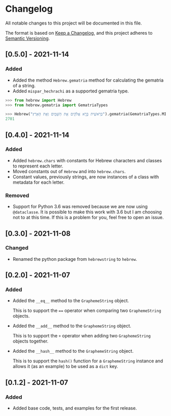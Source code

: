 # Changelog

All notable changes to this project will be documented in this file.

The format is based on [Keep a Changelog](https://keepachangelog.com/en/1.0.0/), and this project adheres
to [Semantic Versioning](https://semver.org/spec/v2.0.0.html).

## [0.5.0] - 2021-11-14

### Added

- Added the method `Hebrew.gematria` method for calculating the gematria of a string.
- Added `mispar_hechrachi` as a supported gematria type.
  
``` python
>>> from hebrew import Hebrew
>>> from hebrew.gematria import GematriaTypes

>>> Hebrew("בְּרֵאשִׁ֖ית בָּרָ֣א אֱלֹהִ֑ים אֵ֥ת הַשָּׁמַ֖יִם וְאֵ֥ת הָאָרֶץ׃").gematria(GematriaTypes.MISPAR_HECHRACHI)
2701
```

## [0.4.0] - 2021-11-14

### Added

- Added `hebrew.chars` with constants for Hebrew characters and classes to represent each letter.
- Moved constants out of `Hebrew` and into `hebrew.chars`.
- Constant values, previously strings, are now instances of a class with metadata for each letter.

### Removed

- Support for Python 3.6 was removed because we are now using `@dataclasse`. It is possible to make this work with 
  3.6 but I am choosing not to at this time. If this is a problem for you, feel free to open an issue.

## [0.3.0] - 2021-11-08

### Changed

- Renamed the python package from `hebrewstring` to `hebrew`. 

## [0.2.0] - 2021-11-07

### Added

- Added the `__eq__` method to the `GraphemeString` object.

  This is to support the `==` operator when comparing two `GraphemeString` objects.

- Added the `__add__` method to the `GraphemeString` object.

  This is to support the `+` operator when adding two `GraphemeString` objects together.

- Added the `__hash__` method to the `GraphemeString` object.

  This is to support the `hash()` function for a `GraphemeString` instance and allows it (as an example) to be used as
  a `dict` key.

## [0.1.2] - 2021-11-07

### Added

- Added base code, tests, and examples for the first release.